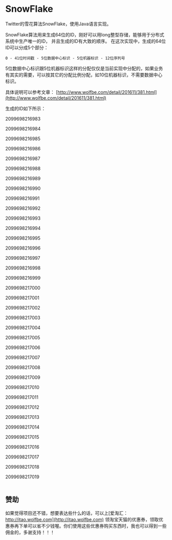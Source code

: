 # SnowFlake
Twitter的雪花算法SnowFlake，使用Java语言实现。

SnowFlake算法用来生成64位的ID，刚好可以用long整型存储，能够用于分布式系统中生产唯一的ID， 并且生成的ID有大致的顺序。
在这次实现中，生成的64位ID可以分成5个部分：

  `0 - 41位时间戳 - 5位数据中心标识 - 5位机器标识 - 12位序列号`
  
5位数据中心标识跟5位机器标识这样的分配仅仅是当前实现中分配的，如果业务有其实的需要，可以按其它的分配比例分配，如10位机器标识，不需要数据中心标识。

具体说明可以参考文章：
[http://www.wolfbe.com/detail/201611/381.html](http://www.wolfbe.com/detail/201611/381.html)


生成的ID如下所示：

2099698216983

2099698216984

2099698216985

2099698216986

2099698216987

2099698216988

2099698216989

2099698216990

2099698216991

2099698216992

2099698216993

2099698216994

2099698216995

2099698216996

2099698216997

2099698216998

2099698216999

2099698217000

2099698217001

2099698217002

2099698217003

2099698217004

2099698217005

2099698217006

2099698217007

2099698217008

2099698217009

2099698217010

2099698217011

2099698217012

2099698217013

2099698217014

2099698217015

2099698217016

2099698217017

2099698217018

2099698217019
<br>
<br>
## 赞助
如果觉得项目还不错，想要表达些什么的话，可以上[爱淘汇：http://itao.wolfbe.com](http://itao.wolfbe.com) 领淘宝天猫的优惠券，领取优惠券再下单可以省不少钱喔。你们使用这些优惠券购买东西时，我也可以得到一些佣金的，多谢支持！！！
<br>
<br>






